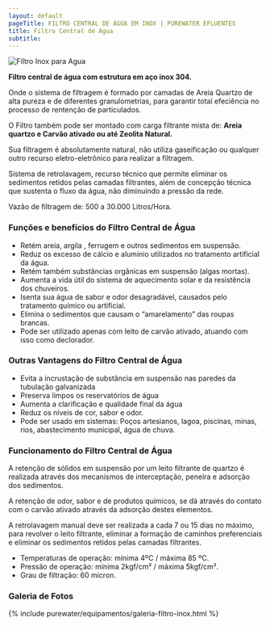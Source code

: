 ```yaml
---
layout: default
pageTitle: FILTRO CENTRAL DE ÁGUA EM INOX | PUREWATER EFLUENTES   
title: Filtro Central de Água
subtitle: 
---
```


<img class="img-responsive pull-right" style="max-width: 50%;" src="../../website/images/Filtros Inox_purewater1.png" alt="Filtro Inox para Agua">
  
**Filtro central de água com estrutura em aço inox 304.**

Onde o sistema de filtragem é formado por camadas de Areia Quartzo de alta pureza e de diferentes granulometrias, para garantir total efeciência no processo de rentenção de particulados.

O Filtro também pode ser montado com carga filtrante mista de: **Areia quartzo e Carvão ativado ou até Zeolita Natural.**

Sua filtragem é absolutamente natural, não utiliza gaseificação ou qualquer outro recurso eletro-eletrônico para realizar a filtragem.

Sistema de retrolavagem, recurso técnico que permite eliminar os sedimentos retidos pelas camadas filtrantes, além de concepção técnica que sustenta o fluxo da água, não diminuindo a pressão da rede.

Vazão de filtragem de: 500 a 30.000 Litros/Hora.

### **Funções e benefícios do Filtro Central de Água**

- Retém areia, argila , ferrugem e outros sedimentos em suspensão.
- Reduz os excesso de cálcio e alumínio utilizados no tratamento artificial da água.
- Retém também substâncias orgânicas em suspensão (algas mortas).
- Aumenta a vida útil do sistema de aquecimento solar e da resistência dos chuveiros.
- Isenta sua água de sabor e odor desagradável, causados pelo tratamento químico ou artificial.
- Elimina o sedimentos que causam o “amarelamento” das roupas brancas.
- Pode ser utilizado apenas com leito de carvão ativado, atuando com isso como declorador.

### **Outras Vantagens do Filtro Central de Água**

- Evita a incrustação de substância em suspensão nas paredes da tubulação galvanizada
- Preserva limpos os reservatórios de água
- Aumenta a clarificação e qualidade final da água
- Reduz os níveis de cor, sabor e odor.
- Pode ser usado em sistemas: Poços artesianos, lagoa, piscinas, minas, rios, abastecimento municipal, água de chuva.

### **Funcionamento do Filtro Central de Água**

>
A retenção de sólidos em suspensão por um leito filtrante de quartzo é realizada através dos mecanismos de interceptação, peneira e adsorção dos sedimentos.

A retenção de odor, sabor e de produtos químicos, se dá através do contato com o carvão ativado através da adsorção destes elementos.

A retrolavagem manual deve ser realizada a cada 7 ou 15 dias no máximo, para revolver o leito filtrante, eliminar a formação de caminhos preferenciais e eliminar os sedimentos retidos pelas camadas filtrantes.
>
 >
 
- Temperaturas de operação: mínima 4ºC / máxima 85 ºC.
- Pressão de operação: mínima 2kgf/cm² / máxima 5kgf/cm².
- Grau de filtração: 60 micron.


### **Galeria de Fotos**

{% include purewater/equipamentos/galeria-filtro-inox.html %}

